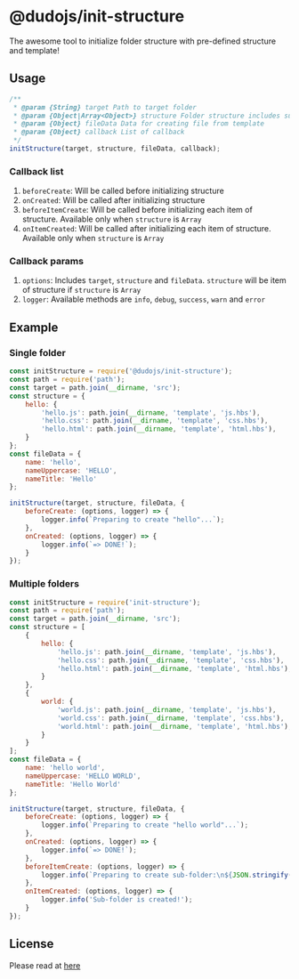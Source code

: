 # @dudojs/init-structure

The awesome tool to initialize folder structure with pre-defined structure and template!

## Usage

```js
/**
 * @param {String} target Path to target folder
 * @param {Object|Array<Object>} structure Folder structure includes sub-folders and files
 * @param {Object} fileData Data for creating file from template
 * @param {Object} callback List of callback
 */
initStructure(target, structure, fileData, callback);
```

### Callback list

1. `beforeCreate`: Will be called before initializing structure
1. `onCreated`: Will be called after initializing structure
1. `beforeItemCreate`: Will be called before initializing each item of structure. Available only when `structure`
   is `Array`
1. `onItemCreated`: Will be called after initializing each item of structure. Available only when `structure` is `Array`

### Callback params

1. `options`: Includes `target`, `structure` and `fileData`. `structure` will be item of structure if `structure`
   is `Array`
1. `logger`: Available methods are `info`, `debug`, `success`, `warn` and `error`

## Example

### Single folder

```js
const initStructure = require('@dudojs/init-structure');
const path = require('path');
const target = path.join(__dirname, 'src');
const structure = {
    hello: {
        'hello.js': path.join(__dirname, 'template', 'js.hbs'),
        'hello.css': path.join(__dirname, 'template', 'css.hbs'),
        'hello.html': path.join(__dirname, 'template', 'html.hbs'),
    }
};
const fileData = {
    name: 'hello',
    nameUppercase: 'HELLO',
    nameTitle: 'Hello'
};

initStructure(target, structure, fileData, {
    beforeCreate: (options, logger) => {
        logger.info(`Preparing to create "hello"...`);
    },
    onCreated: (options, logger) => {
        logger.info(`=> DONE!`);
    }
});
```

### Multiple folders

```js
const initStructure = require('init-structure');
const path = require('path');
const target = path.join(__dirname, 'src');
const structure = [
    {
        hello: {
            'hello.js': path.join(__dirname, 'template', 'js.hbs'),
            'hello.css': path.join(__dirname, 'template', 'css.hbs'),
            'hello.html': path.join(__dirname, 'template', 'html.hbs'),
        }
    },
    {
        world: {
            'world.js': path.join(__dirname, 'template', 'js.hbs'),
            'world.css': path.join(__dirname, 'template', 'css.hbs'),
            'world.html': path.join(__dirname, 'template', 'html.hbs'),
        }
    }
];
const fileData = {
    name: 'hello world',
    nameUppercase: 'HELLO WORLD',
    nameTitle: 'Hello World'
};

initStructure(target, structure, fileData, {
    beforeCreate: (options, logger) => {
        logger.info(`Preparing to create "hello world"...`);
    },
    onCreated: (options, logger) => {
        logger.info(`=> DONE!`);
    },
    beforeItemCreate: (options, logger) => {
        logger.info(`Preparing to create sub-folder:\n${JSON.stringify(options.structure, ' ', 4)}`);
    },
    onItemCreated: (options, logger) => {
        logger.info('Sub-folder is created!');
    }
});
```

## License

Please read at [here](./LICENSE.md)
